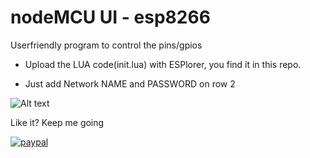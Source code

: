 # nodeMCU UI - esp8266
Userfriendly program to control the pins/gpios


- Upload the LUA code(init.lua) with ESPlorer, you find it in this repo.
* Just add Network NAME and PASSWORD on row 2

![Alt text](https://github.com/aCo0o/nodeMCU_UI/blob/master/nodeMCU_UI.jpg?raw=true "nodeMCU UI") 




        
Like it?   Keep me going


[![paypal](https://www.paypalobjects.com/en_US/i/btn/btn_donateCC_LG.gif)](https://www.paypal.com/cgi-bin/webscr?cmd=_s-xclick&hosted_button_id=LFMQEBTS2VH4U)


